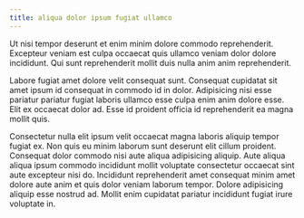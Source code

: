 ```yaml
---
title: aliqua dolor ipsum fugiat ullamco
---
```


Ut nisi tempor deserunt et enim minim dolore commodo reprehenderit. Excepteur veniam est culpa occaecat quis ullamco veniam dolor dolore incididunt. Qui sunt reprehenderit mollit duis nulla anim anim reprehenderit.

Labore fugiat amet dolore velit consequat sunt. Consequat cupidatat sit amet ipsum id consequat in commodo id in dolor. Adipisicing nisi esse pariatur pariatur fugiat laboris ullamco esse culpa enim anim dolore esse. Elit ex occaecat dolor ad. Esse id proident officia id reprehenderit ea magna mollit quis.

Consectetur nulla elit ipsum velit occaecat magna laboris aliquip tempor fugiat ex. Non quis eu minim laborum sunt deserunt elit cillum proident. Consequat dolor commodo nisi aute aliqua adipisicing aliquip. Aute aliqua aliqua ipsum commodo incididunt mollit voluptate consectetur occaecat sint aute excepteur nisi do. Incididunt reprehenderit amet consequat minim amet dolore aute anim et quis dolor veniam laborum tempor. Dolore adipisicing aliquip esse nostrud ad. Mollit enim cupidatat pariatur incididunt fugiat irure voluptate in.